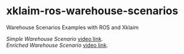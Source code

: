 # xklaim-ros-warehouse-scenarios
Warehouse Scenarios Examples with ROS and Xklaim

*Simple Warehouse Scenario* [video link](https://www.youtube.com/watch?v=2RDD93x1bGM).<br>
*Enriched Warehouse Scenario* [video link](https://www.youtube.com/watch?v=lTS2582fciU&t=46s).
